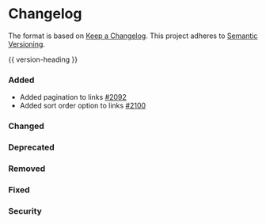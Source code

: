 # Changelog
The format is based on [Keep a Changelog](https://keepachangelog.com/en/1.0.0/).
This project adheres to [Semantic Versioning](https://semver.org/spec/v2.0.0.html).

{{ version-heading }}

### Added
- Added pagination to links [#2092](https://github.com/holochain/holochain-rust/pull/2092)
- Added sort order option to links [#2100](https://github.com/holochain/holochain-rust/pull/2100)

### Changed

### Deprecated

### Removed

### Fixed

### Security

